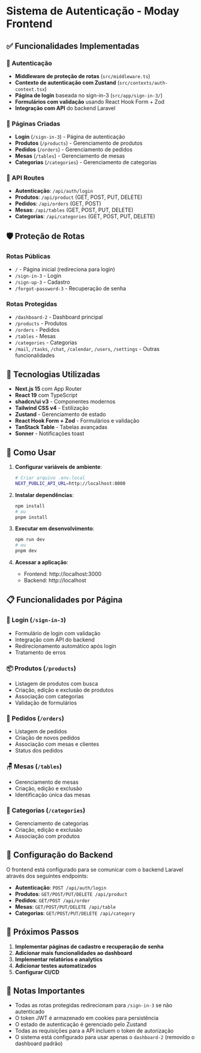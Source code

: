 # Sistema de Autenticação - Moday Frontend

## ✅ Funcionalidades Implementadas

### 🔐 Autenticação

- **Middleware de proteção de rotas** (`src/middleware.ts`)
- **Contexto de autenticação com Zustand** (`src/contexts/auth-context.tsx`)
- **Página de login** baseada no sign-in-3 (`src/app/sign-in-3/`)
- **Formulários com validação** usando React Hook Form + Zod
- **Integração com API** do backend Laravel

### 📱 Páginas Criadas

- **Login** (`/sign-in-3`) - Página de autenticação
- **Produtos** (`/products`) - Gerenciamento de produtos
- **Pedidos** (`/orders`) - Gerenciamento de pedidos
- **Mesas** (`/tables`) - Gerenciamento de mesas
- **Categorias** (`/categories`) - Gerenciamento de categorias

### 🔌 API Routes

- **Autenticação**: `/api/auth/login`
- **Produtos**: `/api/product` (GET, POST, PUT, DELETE)
- **Pedidos**: `/api/orders` (GET, POST)
- **Mesas**: `/api/tables` (GET, POST, PUT, DELETE)
- **Categorias**: `/api/categories` (GET, POST, PUT, DELETE)

## 🛡️ Proteção de Rotas

### Rotas Públicas

- `/` - Página inicial (redireciona para login)
- `/sign-in-3` - Login
- `/sign-up-3` - Cadastro
- `/forgot-password-3` - Recuperação de senha

### Rotas Protegidas

- `/dashboard-2` - Dashboard principal
- `/products` - Produtos
- `/orders` - Pedidos
- `/tables` - Mesas
- `/categories` - Categorias
- `/mail`, `/tasks`, `/chat`, `/calendar`, `/users`, `/settings` - Outras funcionalidades

## 🎨 Tecnologias Utilizadas

- **Next.js 15** com App Router
- **React 19** com TypeScript
- **shadcn/ui v3** - Componentes modernos
- **Tailwind CSS v4** - Estilização
- **Zustand** - Gerenciamento de estado
- **React Hook Form + Zod** - Formulários e validação
- **TanStack Table** - Tabelas avançadas
- **Sonner** - Notificações toast

## 🚀 Como Usar

1. **Configurar variáveis de ambiente**:

   ```bash
   # Criar arquivo .env.local
   NEXT_PUBLIC_API_URL=http://localhost:8000
   ```

2. **Instalar dependências**:

   ```bash
   npm install
   # ou
   pnpm install
   ```

3. **Executar em desenvolvimento**:

   ```bash
   npm run dev
   # ou
   pnpm dev
   ```

4. **Acessar a aplicação**:
   - Frontend: http://localhost:3000
   - Backend: http://localhost

## 📋 Funcionalidades por Página

### 🔐 Login (`/sign-in-3`)

- Formulário de login com validação
- Integração com API do backend
- Redirecionamento automático após login
- Tratamento de erros

### 📦 Produtos (`/products`)

- Listagem de produtos com busca
- Criação, edição e exclusão de produtos
- Associação com categorias
- Validação de formulários

### 🛒 Pedidos (`/orders`)

- Listagem de pedidos
- Criação de novos pedidos
- Associação com mesas e clientes
- Status dos pedidos

### 🪑 Mesas (`/tables`)

- Gerenciamento de mesas
- Criação, edição e exclusão
- Identificação única das mesas

### 📂 Categorias (`/categories`)

- Gerenciamento de categorias
- Criação, edição e exclusão
- Associação com produtos

## 🔧 Configuração do Backend

O frontend está configurado para se comunicar com o backend Laravel através dos seguintes endpoints:

- **Autenticação**: `POST /api/auth/login`
- **Produtos**: `GET/POST/PUT/DELETE /api/product`
- **Pedidos**: `GET/POST /api/order`
- **Mesas**: `GET/POST/PUT/DELETE /api/table`
- **Categorias**: `GET/POST/PUT/DELETE /api/category`

## 🎯 Próximos Passos

1. **Implementar páginas de cadastro e recuperação de senha**
2. **Adicionar mais funcionalidades ao dashboard**
3. **Implementar relatórios e analytics**
4. **Adicionar testes automatizados**
5. **Configurar CI/CD**

## 📝 Notas Importantes

- Todas as rotas protegidas redirecionam para `/sign-in-3` se não autenticado
- O token JWT é armazenado em cookies para persistência
- O estado de autenticação é gerenciado pelo Zustand
- Todas as requisições para a API incluem o token de autorização
- O sistema está configurado para usar apenas o `dashboard-2` (removido o dashboard padrão)
